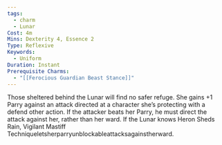 ```yaml
---
tags:
  - charm
  - Lunar
Cost: 4m
Mins: Dexterity 4, Essence 2
Type: Reflexive
Keywords:
  - Uniform
Duration: Instant
Prerequisite Charms:
  - "[[Ferocious Guardian Beast Stance]]"
---
```

Those sheltered behind the Lunar will find no safer refuge. She gains +1 Parry against an attack directed at a character she’s protecting with a defend other action. If the attacker beats her Parry, he must direct the attack against her, rather than her ward. If the Lunar knows Heron Sheds Rain, Vigilant Mastiff Techniqueletsherparryunblockableattacksagainstherward.
